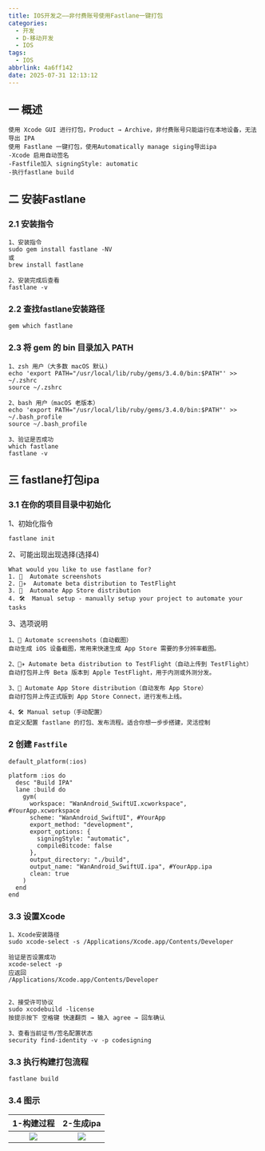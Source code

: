 ```yaml
---
title: IOS开发之——非付费账号使用Fastlane一键打包
categories:
  - 开发
  - D-移动开发
  - IOS
tags:
  - IOS
abbrlink: 4a6ff142
date: 2025-07-31 12:13:12
---
```

## 一 概述

```
使用 Xcode GUI 进行打包，Product → Archive，非付费账号只能运行在本地设备，无法导出 IPA
使用 Fastlane 一键打包，使用Automatically manage siging导出ipa
-Xcode 启用自动签名
-Fastfile加入 signingStyle: automatic
-执行fastlane build
```

<!--more-->

## 二 安装Fastlane

### 2.1 安装指令

```
1、安装指令
sudo gem install fastlane -NV
或
brew install fastlane

2、安装完成后查看
fastlane -v
```

### 2.2 查找fastlane安装路径

```
gem which fastlane
```

### 2.3 将 gem 的 bin 目录加入 PATH

```
1、zsh 用户（大多数 macOS 默认)
echo 'export PATH="/usr/local/lib/ruby/gems/3.4.0/bin:$PATH"' >> ~/.zshrc
source ~/.zshrc

2、bash 用户（macOS 老版本）
echo 'export PATH="/usr/local/lib/ruby/gems/3.4.0/bin:$PATH"' >> ~/.bash_profile
source ~/.bash_profile

3、验证是否成功
which fastlane
fastlane -v
```

## 三 fastlane打包ipa

### 3.1 在你的项目目录中初始化

1、初始化指令

```
fastlane init
```

2、可能出现出现选择(选择4)

```
What would you like to use fastlane for?
1. 📸  Automate screenshots
2. 👩‍✈️  Automate beta distribution to TestFlight
3. 🚀  Automate App Store distribution
4. 🛠  Manual setup - manually setup your project to automate your tasks
```

3、选项说明

```
1、📸 Automate screenshots（自动截图）
自动生成 iOS 设备截图，常用来快速生成 App Store 需要的多分辨率截图。

2、👩‍✈️ Automate beta distribution to TestFlight（自动上传到 TestFlight）
自动打包并上传 Beta 版本到 Apple TestFlight，用于内测或外测分发。

3、🚀 Automate App Store distribution（自动发布 App Store）
自动打包并上传正式版到 App Store Connect，进行发布上线。

4、🛠 Manual setup（手动配置）
自定义配置 fastlane 的打包、发布流程。适合你想一步步搭建，灵活控制
```

### 2 创建 `Fastfile`

```
default_platform(:ios)

platform :ios do
  desc "Build IPA"
  lane :build do
    gym(
      workspace: "WanAndroid_SwiftUI.xcworkspace", #YourApp.xcworkspace
      scheme: "WanAndroid_SwiftUI", #YourApp
      export_method: "development",
      export_options: {
        signingStyle: "automatic",
        compileBitcode: false
      },
      output_directory: "./build",
      output_name: "WanAndroid_SwiftUI.ipa", #YourApp.ipa
      clean: true
    )
  end
end
```

### 3.3 设置Xcode

```
1、Xcode安装路径
sudo xcode-select -s /Applications/Xcode.app/Contents/Developer

验证是否设置成功
xcode-select -p
应返回
/Applications/Xcode.app/Contents/Developer


2、接受许可协议
sudo xcodebuild -license
按提示按下 空格键 快速翻页 → 输入 agree → 回车确认

3、查看当前证书/签名配置状态
security find-identity -v -p codesigning
```

### 3.3 执行构建打包流程

```
fastlane build
```

### 3.4 图示

| 1-构建过程 | 2-生成ipa |
| :--------: | :-------: |
|   ![][1]   |  ![][2]   |



[1]:https://cdn.jsdelivr.net/gh/PGzxc/CDN/blog-ios/ios-fastlane-cmd-1.png
[2]:https://cdn.jsdelivr.net/gh/PGzxc/CDN/blog-ios/ios-fastlane-output-2.png